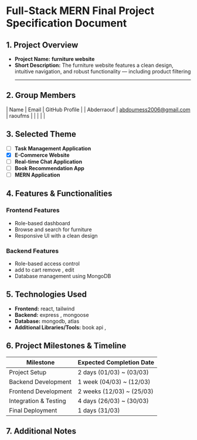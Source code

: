 # **Full-Stack MERN Final Project Specification Document**

## **1. Project Overview**

-   **Project Name:** **furniture website**
-   **Short Description:**
    The furniture website features a clean design, intuitive navigation, and robust functionality — including product filtering
    ***

## **2. Group Members**

| Name | Email | GitHub Profile |
| Abderraouf | abdoumess2006@gmail.com | raoufms |
| | | |

## **3. Selected Theme**

-   [ ] **Task Management Application**
-   [x] **E-Commerce Website**
-   [ ] **Real-time Chat Application**
-   [ ] **Book Recommendation App**
-   [ ] **MERN Application**

## **4. Features & Functionalities**

### **Frontend Features**

-   Role-based dashboard
-   Browse and search for furniture
-   Responsive UI with a clean design

### **Backend Features**

-   Role-based access control
-   add to cart remove , edit
-   Database management using MongoDB

## **5. Technologies Used**

-   **Frontend:** react, tailwind
-   **Backend:** express , mongoose
-   **Database:** mongodb, atlas
-   **Additional Libraries/Tools:** book api ,

## **6. Project Milestones & Timeline**

| Milestone             | Expected Completion Date  |
| --------------------- | ------------------------- |
| Project Setup         | 2 days (01/03) ~ (03/03)  |
| Backend Development   | 1 week (04/03) ~ (12/03)  |
| Frontend Development  | 2 weeks (12/03) ~ (25/03) |
| Integration & Testing | 4 days (26/03) ~ (30/03)  |
| Final Deployment      | 1 days (31/03)            |

## **7. Additional Notes**
